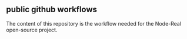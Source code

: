 ## public github workflows

The content of this repository is the workflow needed for the Node-Real open-source project.